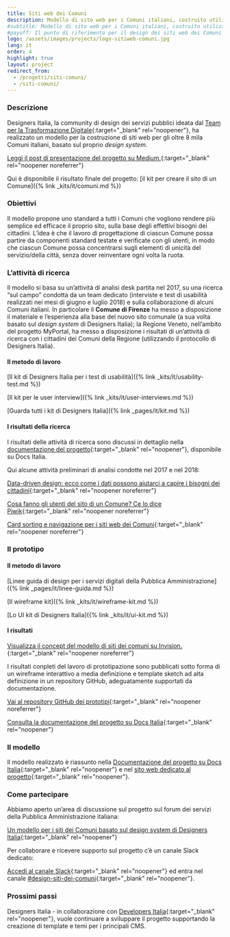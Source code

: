 ```yaml
---
title: Siti web dei Comuni
description: Modello di sito web per i Comuni italiani, costruito utilizzando il design system di Designers Italia.
#subtitle: Modello di sito web per i Comuni italiani, costruito utilizzando il design system di Designers Italia
#payoff: Il punto di riferimento per il design dei siti web dei Comuni
logo: /assets/images/projects/logo-sitiweb-comuni.jpg
lang: it
order: 4
highlight: true
layout: project
redirect_from:
  - /progetti/siti-comuni/
  - /siti-comuni/
---
```


### Descrizione
Designers Italia, la community di design dei servizi pubblici ideata dal [Team per la Trasformazione Digitale](https://teamdigitale.governo.it/){:target="_blank" rel="noopener"}, ha realizzato un modello per la costruzione di siti web per gli oltre 8 mila Comuni italiani, basato sul proprio *design system*.

[Leggi il post di presentazione del progetto su Medium.](https://medium.com/team-per-la-trasformazione-digitale/modello-standard-sito-web-comuni-design-prototipo-mobile-first-open-source-organizzazione-contenuti-38b330e695a1){:target="_blank" rel="noopener noreferrer"}

Qui è disponibile il risultato finale del progetto:
[il kit per creare il sito di un Comune]({% link _kits/it/comuni.md %})

### Obiettivi

Il modello propone uno standard a tutti i Comuni che vogliono rendere più semplice ed efficace il proprio sito, sulla base degli effettivi bisogni dei cittadini. L’idea è che il lavoro di progettazione di ciascun Comune possa partire da componenti standard testate e verificate con gli utenti, in modo che ciascun Comune possa concentrarsi sugli elementi di unicità del servizio/della città, senza dover reinventare ogni volta la ruota.

### L’attività di ricerca

Il modello si basa su un’attività di analisi desk partita nel 2017, su una ricerca “sul campo” condotta da un team dedicato (interviste e test di usabilità realizzati nei mesi di giugno e luglio 2018) e sulla collaborazione di alcuni Comuni italiani. In particolare il **Comune di Firenze** ha messo a disposizione il materiale e l’esperienza alla base del nuovo sito comunale (a sua volta basato sul *design system* di Designers Italia); la Regione Veneto, nell’ambito del progetto MyPortal, ha messo a disposizione i risultati di un’attività di ricerca con i cittadini dei Comuni della Regione (utilizzando il protocollo di Designers Italia).

#### Il metodo di lavoro

[Il kit di Designers Italia per i test di usabilità]({% link _kits/it/usability-test.md %})

[Il kit per le user interview]({% link _kits/it/user-interviews.md %})

[Guarda tutti i kit di Designers Italia]({% link _pages/it/kit.md %})

#### I risultati della ricerca

I risultati delle attività di ricerca sono discussi in dettaglio nella [documentazione del progetto](https://docs.italia.it/italia/designers-italia/design-comuni-docs){:target="_blank" rel="noopener"}, disponibile su Docs Italia.

Qui alcune attività preliminari di analisi condotte nel 2017 e nel 2018:

[Data-driven design: ecco come i dati possono aiutarci a capire i bisogni dei cittadini](https://medium.com/designers-italia/data-driven-design-ecco-come-i-dati-possono-aiutarci-a-capire-i-bisogni-dei-cittadini-38f04d898f4d){:target="_blank" rel="noopener noreferrer"}

[Cosa fanno gli utenti del sito di un Comune? Ce lo dice Piwik](https://medium.com/designers-italia/cosa-fanno-gli-utenti-del-sito-di-un-comune-ce-lo-dice-piwik-dedc67504b35){:target="_blank" rel="noopener noreferrer"}

[Card sorting e navigazione per i siti web dei Comuni](https://medium.com/designers-italia/card-sorting-e-navigazione-per-i-siti-web-dei-comuni-f4ae175b84c4){:target="_blank" rel="noopener noreferrer"}

### Il prototipo

#### Il metodo di lavoro

[Linee guida di design per i servizi digitali della Pubblica Amministrazione]({% link _pages/it/linee-guida.md %})

[Il wireframe kit]({% link _kits/it/wireframe-kit.md %})

[Lo UI kit di Designers Italia]({% link _kits/it/ui-kit.md %})

#### I risultati

[Visualizza il concept del modello di siti dei comuni su Invision.](https://invis.io/Q2OTF1RMNUB){:target="_blank" rel="noopener noreferrer"}

I risultati conpleti del lavoro di prototipazione sono pubblicati sotto forma di un wireframe interattivo a media definizione e template sketch ad alta definizione in un repository GitHub, adeguatamente supportati da documentazione.

[Vai al repository GitHub dei prototipi](https://github.com/italia/design-comuni-prototipi){:target="_blank" rel="noopener noreferrer"}

[Consulta la documentazione del progetto su Docs Italia](https://docs.italia.it/italia/designers-italia/design-comuni-docs){:target="_blank" rel="noopener"}

### Il modello

Il modello realizzato è riassunto nella [Documentazione del progetto su Docs Italia](https://docs.italia.it/italia/designers-italia/design-comuni-docs){:target="_blank" rel="noopener"} e nel [sito web dedicato al progetto](https://italia.github.io/design-comuni-prototipi/){:target="_blank" rel="noopener"}.

### Come partecipare

Abbiamo aperto un’area di discussione sul progetto sul forum dei servizi della Pubblica Amministrazione italiana:

[Un modello per i siti dei Comuni basato sul design system di Designers Italia](https://forum.italia.it/t/un-modello-per-i-siti-dei-comuni-basato-sul-design-system-di-designers-italia/4468){:target="_blank" rel="noopener"}

Per collaborare e ricevere supporto sul progetto c’è un canale Slack dedicato:

[Accedi al canale Slack](https://slack.developers.italia.it/){:target="_blank" rel="noopener"} ed entra nel canale [#design-siti-dei-comuni](https://developersitalia.slack.com/archives/CME9AD8NN){:target="_blank" rel="noopener"}.

### Prossimi passi

Designers Italia - in collaborazione con [Developers Italia](https://developers.italia.it/){:target="_blank" rel="noopener"}, vuole continuare a sviluppare il progetto supportando la creazione di template e temi per i principali CMS.

